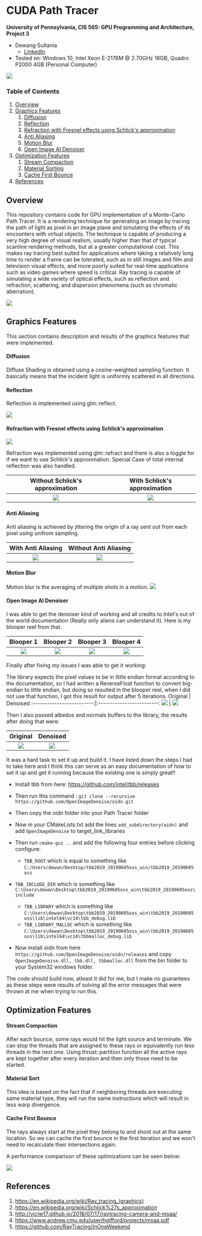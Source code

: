 CUDA Path Tracer
================

**University of Pennsylvania, CIS 565: GPU Programming and Architecture, Project 3**

* Dewang Sultania
  * [LinkedIn](https://www.linkedin.com/in/dewang-sultania/)
* Tested on: Windows 10, Intel Xeon E-2176M @ 2.70GHz 16GB, Quadro P2000 4GB (Personal Computer)

![](img/main.png)

### Table of Contents

1.	 [Overview](#overview)
2.	 [Graphics Features](#graphics)
		1.	 [Diffusion](#diffusion)
        2.	 [Reflection](#reflection)
        3.	 [Refraction with Fresnel effects using Schlick's approximation](#refraction)
        4.	 [Anti Aliasing](#anti-alias)
        5.	 [Motion Blur](#motion-blur)
        6.	 [Open Image AI Denoiser](#denoiser)
3.	 [Optimization Features](#optimization)
	 	1.	 [Stream Compaction](#stream)
        2.	 [Material Sorting](#material-sort)
        3.	 [Cache First Bounce](#cache)
4.	 [References](#references)

<a name = "overview"/>

## Overview

This repository contains code for GPU implementation of a Monte-Carlo Path Tracer. It is a rendering technique for generating an image by tracing the path of light as pixel in an image plane and simulating the effects of its encounters with virtual objects. The technique is capable of producing a very high degree of visual realism, usually higher than that of typical scanline rendering methods, but at a greater computational cost. This makes ray tracing best suited for applications where taking a relatively long time to render a frame can be tolerated, such as in still images and film and television visual effects, and more poorly suited for real-time applications such as video games where speed is critical. Ray tracing is capable of simulating a wide variety of optical effects, such as reflection and refraction, scattering, and dispersion phenomena (such as chromatic aberration).

![](img/path_tracer.png)

<a name = "graphics"/>

## Graphics Features

This section contains description and results of the graphics features that were implemented.

<a name = "diffusion"/>

#### Diffusion

Diffuse Shading is obtained using a cosine-weighted sampling function. It basically means that the incident light is uniformly scattered in all directions.

<a name = "reflection"/>

#### Reflection

Reflection is implemented using glm::reflect.

![](img/reflection.jpg)

<a name = "refraction"/>

#### Refraction with Fresnel effects using Schlick's approximation


![](img/refraction.png)

Refraction was implemented using glm::refract and there is also a toggle for if we want to use Schlick's approximation. Special Case of total internal reflection was also handled.

Without Schlick's approximation       |  With  Schlick's approximation 
:-------------------------:|:-------------------------:
![](img/refraction_no_fresnel.png) | ![](img/fresnel.png)

<a name = "anti-alias"/>

#### Anti Aliasing

Anti aliasing is achieved by jittering the origin of a ray sent out from each pixel using unifrom sampling.

With Anti Aliasing       |  Without Anti Aliasing
:-------------------------:|:-------------------------:
![](img/alias.JPG) | ![](img/no-alias.JPG)

<a name = "motion-blur"/>

#### Motion Blur
Motion blur is the averaging of multiple shots in a motion.
 ![](img/motion_blur.png)

<a name = "denoiser"/>

#### Open Image AI Denoiser
I was able to get the denoiser kind of working and all credits to Intel's out of the world documentation (Really only aliens can understand it). Here is my blooper reel from that. 

Blooper 1       |  Blooper 2 | Blooper 3 | Blooper 4
:-------------------------:|:-------------------------:|:-------------------------:|:-------------------------:
![](img/denoise_blooper.png) | ![](img/denoise_blooper2.png)|  ![](img/denoise_blooper3.png) |  ![](img/denoise_blooper4.png)

Finally after fixing my issues I was able to get it working:



The library expects the pixel values to be in little endian format according to the documentation, so I had written a ReverseFloat function to convert big-endian to little endian, but doing so resulted in the blooper reel, when I did not use that function, I got this result for output after 5 iterations.
Original      |  Denoised
:-------------------------:|:-------------------------:
![](img/denoise_orig.png) | ![](img/denoise_decent.png)

Then I also passed albedos and normals buffers to the library, the results after doing that were:

Original      |  Denoised
:-------------------------:|:-------------------------:
![](img/original_albedo_nromal.png) | ![](img/denoise_albedo_nromal.png) 

It was a hard task to set it up and build it. I have listed down the steps I had to take here and I think this can serve as an easy documentation of how to set it up and get it running because the existing one is simply great!!

* Install tbb from here: https://github.com/intel/tbb/releases
* Then run this command : ```git clone --recursive https://github.com/OpenImageDenoise/oidn.git```
* Then copy the oidn folder into your Path Tracer folder
* Now in your CMakeLists.txt add the lines ```add_subdirectory(oidn)``` and add ```OpenImageDenoise``` to target_link_libraries
* Then run ```cmake-gui ..```  and add the following four entries before clicking configure:

  * ```TBB_ROOT``` which is equal to something like ```C:/Users/dewan/Desktop/tbb2019_20190605oss_win/tbb2019_20190605oss```
* ```TBB_INCLUDE_DIR``` which is something like ```C:\Users\dewan\Desktop\tbb2019_20190605oss_win\tbb2019_20190605oss\include```
  *  ```TBB_LIBRARY``` which is something like ```C:\Users\dewan\Desktop\tbb2019_20190605oss_win\tbb2019_20190605oss\lib\intel64\vc14\tbb_debug.lib```
  *  ```TBB_LIBRARY_MALLOC``` which is something like ```C:\Users\dewan\Desktop\tbb2019_20190605oss_win\tbb2019_20190605oss\lib\intel64\vc14\tbbmalloc_debug.lib```
* Now install oidn from here ```https://github.com/OpenImageDenoise/oidn/releases``` and copy ```OpenImageDenoise.dll, tbb.dll, tbbmalloc.dll``` from the bin folder to your System32 windows folder.

The code should build now, atleast it did for me, but I make no guarantees as these steps were results of solving all the error messages that were thrown at me when trying to run this.


<a name = "optimization"/>

## Optimization Features

<a name = "stream"/>

#### Stream Compaction

After each bounce, some rays would hit the light source and terminate.  We can stop the threads that are assigned to these rays or equivalently run less threads in the next one. Using thrust::partition function all the active rays are kept together after every iteration and then only those need to be started. 

<a name = "material-sort"/>

#### Material Sort

This idea is based on the fact that if neighboring threads are executing same material type, they will run the same instructions which will result in less warp divergence. 

<a name = "cache"/>

#### Cache First Bounce
The rays always start at the pixel they belong to and shoot out at the same location. So we can cache the first bounce in the first iteration and we won't need to recalculate their intersections again.



A performance comparison of these optimizations can be seen below:

![](img/perf.JPG) 



<a name = "references"/>

## References

1. https://en.wikipedia.org/wiki/Ray_tracing_(graphics)
2. https://en.wikipedia.org/wiki/Schlick%27s_approximation
3. http://viclw17.github.io/2018/07/17/raytracing-camera-and-msaa/
4. https://www.andrew.cmu.edu/user/hgifford/projects/msaa.pdf
5. https://github.com/RayTracing/InOneWeekend

